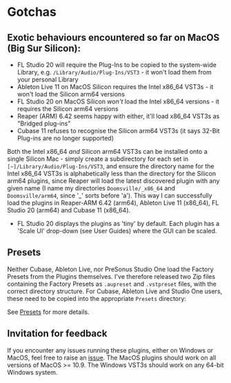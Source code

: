 # Gotchas #

## Exotic behaviours encountered so far on MacOS (Big Sur Silicon): ##

- FL Studio 20 will require the Plug-Ins to be copied to the system-wide Library, e.g. `/Library/Audio/Plug-Ins/VST3` - it won't load them from your personal Library
- Ableton Live 11 on MacOS Silicon requires the Intel x86_64 VST3s - it won't load the Silicon arm64 versions
- FL Studio 20 on MacOS Silicon *won't* load the Intel x86_64 versions - it requires the Silicon arm64 versions
- Reaper (ARM) 6.42 seems happy with either, it'll load x86_64 VST3s as "Bridged plug-ins"
- Cubase 11 refuses to recognise the Silicon arm64 VST3s (it says 32-Bit Plug-ins are no longer supported)

Both the Intel x86\_64 *and* Silicon arm64 VST3s can be installed onto a single Silicon Mac - simply create a subdirectory for each set in `[~]/Library/Audio/Plug-Ins/VST3`, and ensure the directory name for the Intel x86\_64 VST3s is alphabetically less than the directory for the Silicon arm64 plugins, since Reaper will load the latest discovered plugin with any given name (I name my directories `Doomsville/_x86_64` and `Doomsville/arm64`, since '\_' sorts before 'a'). This way I can successfully load the plugins in Reaper-ARM 6.42 (arm64), Ableton Live 11 (x86_64), FL Studio 20 (arm64) and Cubase 11 (x86_64).

- FL Studio 20 displays the plugins as 'tiny' by default. Each plugin has a 'Scale UI' drop-down (see User Guides) where the GUI can be scaled.

## Presets ##
Neither Cubase, Ableton Live, nor PreSonus Studio One load the Factory Presets from the Plugins themselves. I've therefore released two Zip files containing the Factory Presets as `.aupreset` and `.vstpreset` files, with the correct directory structure. For Cubase, Ableton Live and Studio One users, these need to be copied into the appropriate `Presets` directory:

See [Presets](workaround_factory_presets.md) for more details.

## Invitation for feedback ##

If you encounter any issues running these plugins, either on Windows or MacOS, feel free to raise an [issue](https://github.com/DoomyDwyer/ASPiKProjects/issues). The MacOS plugins should work on all versions of MacOS >= 10.9. The Windows VST3s should work on any 64-bit Windows system.